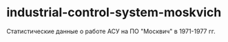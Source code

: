 # industrial-control-system-moskvich
Статистические данные о работе АСУ на ПО "Москвич" в 1971-1977 гг.
